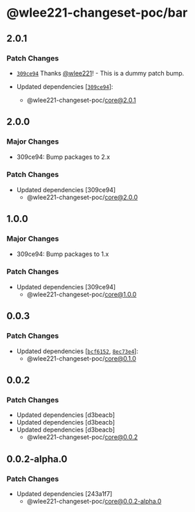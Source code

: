 # @wlee221-changeset-poc/bar

## 2.0.1

### Patch Changes

- [`309ce94`](https://github.com/wlee221/changeset-poc/commit/309ce945322a9787f745391d9f3f889e76287b60) Thanks [@wlee221](https://github.com/wlee221)! - This is a dummy patch bump.

- Updated dependencies [[`309ce94`](https://github.com/wlee221/changeset-poc/commit/309ce945322a9787f745391d9f3f889e76287b60)]:
  - @wlee221-changeset-poc/core@2.0.1

## 2.0.0

### Major Changes

- 309ce94: Bump packages to 2.x

### Patch Changes

- Updated dependencies [309ce94]
  - @wlee221-changeset-poc/core@2.0.0

## 1.0.0

### Major Changes

- 309ce94: Bump packages to 1.x

### Patch Changes

- Updated dependencies [309ce94]
  - @wlee221-changeset-poc/core@1.0.0

## 0.0.3

### Patch Changes

- Updated dependencies [[`bcf6152`](https://github.com/wlee221/changeset-poc/commit/bcf61525e9faff5404fff5b52c9471f1425750b1), [`8ec73e4`](https://github.com/wlee221/changeset-poc/commit/8ec73e46290c86748b6d99ae97b35660ec295777)]:
  - @wlee221-changeset-poc/core@0.1.0

## 0.0.2

### Patch Changes

- Updated dependencies [d3beacb]
- Updated dependencies [d3beacb]
- Updated dependencies [d3beacb]
  - @wlee221-changeset-poc/core@0.0.2

## 0.0.2-alpha.0

### Patch Changes

- Updated dependencies [243a1f7]
  - @wlee221-changeset-poc/core@0.0.2-alpha.0
